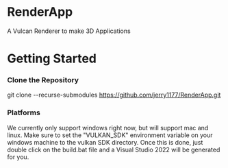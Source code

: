 # RenderApp
A Vulcan Renderer to make 3D Applications

# Getting Started
### Clone the Repository
git clone --recurse-submodules https://github.com/jerry1177/RenderApp.git

### Platforms
We currently only support windows right now, but will support mac and linux. Make sure to set the "VULKAN_SDK" environment variable on your windows machine to the vulkan SDK directory. Once this is done, just double click on the build.bat file and a Visual Studio 2022 will be generated for you.
